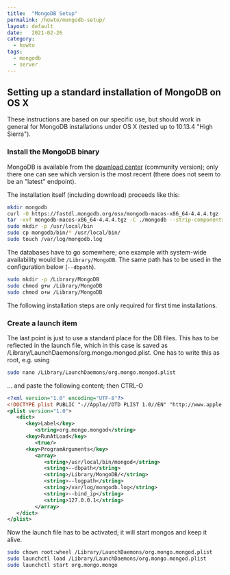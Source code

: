 ```yaml
---
title:  "MongoDB Setup"
permalink: /howto/mongodb-setup/
layout: default
date:   2021-02-26
category:
  - howto
tags:
  - mongodb
  - server
---
```


## Setting up a standard installation of MongoDB on OS X

These instructions are based on our specific use, but should work in general for MongoDB installations under OS X (tested up to 10.13.4 "High Sierra").

### Install the MongoDB binary

MongoDB is available from the [download center](https://www.mongodb.com/download-center#community) (community version); only there one can see which version is the most recent (there does not seem to be an "latest" endpoint).

The installation itself (including download) proceeds like this:

```bash
mkdir mongodb
curl -O https://fastdl.mongodb.org/osx/mongodb-macos-x86_64-4.4.4.tgz
tar -xvf mongodb-macos-x86_64-4.4.4.tgz -C ./mongodb --strip-components 1
sudo mkdir -p /usr/local/bin
sudo cp mongodb/bin/* /usr/local/bin/
sudo touch /var/log/mongodb.log
```


The databases have to go somewhere; one example with system-wide availability would be `/Library/MongoDB`. The same path has to be used in the configuration below (`--dbpath`).

```bash
sudo mkdir -p /Library/MongoDB
sudo chmod g+w /Library/MongoDB
sudo chmod o+w /Library/MongoDB
```

The following installation steps are only required for first time installations.

### Create a launch item

The last point is just to use a standard place for the DB files. This has to be reflected in the launch file, which in this case is saved as /Library/LaunchDaemons/org.mongo.mongod.plist. One has to write this as root, e.g. using

```bash
sudo nano /Library/LaunchDaemons/org.mongo.mongod.plist
```
... and paste the following content; then CTRL-O

```xml
<?xml version="1.0" encoding="UTF-8"?>
<!DOCTYPE plist PUBLIC "-//Apple//DTD PLIST 1.0//EN" "http://www.apple.com/DTDs/PropertyList-1.0.dtd">
<plist version="1.0">
   <dict>
      <key>Label</key>
         <string>org.mongo.mongod</string>
      <key>RunAtLoad</key>
         <true/>
      <key>ProgramArguments</key>
         <array>
            <string>/usr/local/bin/mongod</string>
            <string>--dbpath</string>
            <string>/Library/MongoDB/</string>
            <string>--logpath</string>
            <string>/var/log/mongodb.log</string>
            <string>--bind_ip</string>
            <string>127.0.0.1</string>
         </array>
   </dict>
</plist>
```

Now the launch file has to be activated; it will start mongos and keep it alive.

```bash
sudo chown root:wheel /Library/LaunchDaemons/org.mongo.mongod.plist
sudo launchctl load /Library/LaunchDaemons/org.mongo.mongod.plist
sudo launchctl start org.mongo.mongo
```
